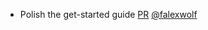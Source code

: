- Polish the get-started guide [PR](https://github.com/laminlabs/laminr/pull/97) [@falexwolf](https://github.com/falexwolf)
